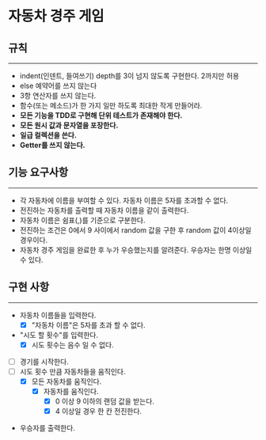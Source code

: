 # 자동차 경주 게임

## 규칙

---
- indent(인덴트, 들여쓰기) depth를 3이 넘지 않도록 구현한다. 2까지만 허용
- else 예약어를 쓰지 않는다
- 3항 연산자를 쓰지 않는다.
- 함수(또는 메소드)가 한 가지 일만 하도록 최대한 작게 만들어라.
- **모든 기능을 TDD로 구현해 단위 테스트가 존재해야 한다.**
- **모든 원시 값과 문자열을 포장한다.**
- **일급 컬렉션을 쓴다.**
- **Getter를 쓰지 않는다.**

## 기능 요구사항

---
- 각 자동차에 이름을 부여할 수 있다. 자동차 이름은 5자를 초과할 수 없다.
- 전진하는 자동차를 출력할 때 자동차 이름을 같이 출력한다.
- 자동차 이름은 쉼표(,)를 기준으로 구분한다.
- 전진하는 조건은 0에서 9 사이에서 random 값을 구한 후 random 값이 4이상일 경우이다.
- 자동차 경주 게임을 완료한 후 누가 우승했는지를 알려준다. 우승자는 한명 이상일 수 있다.


## 구현 사항

---
- 자동차 이름들을 입력한다.
    - [x] "자동차 이름"은 5자를 초과 할 수 없다.
- "시도 할 횟수"를 입력한다.
    - [x] 시도 횟수는 음수 일 수 없다.
- [ ] 경기를 시작한다.
- [ ] 시도 횟수 만큼 자동차들을 움직인다.
  - [x] 모든 자동차를 움직인다.
    - [x] 자동차를 움직인다.
      - [x] 0 이상 9 이하의 랜덤 값을 받는다. 
      - [x] 4 이상일 경우 한 칸 전진한다.
- 우승자를 출력한다.
